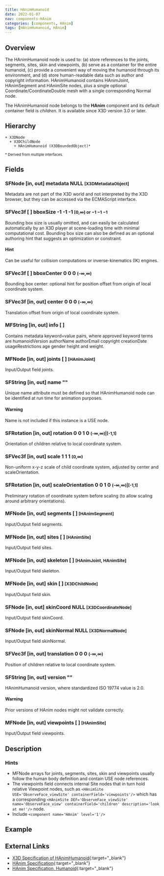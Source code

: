 ```yaml
---
title: HAnimHumanoid
date: 2022-01-07
nav: components-HAnim
categories: [components, HAnim]
tags: [HAnimHumanoid, HAnim]
---
```

<style>
.post h3 {
  word-spacing: 0.2em;
}
</style>

## Overview

The HAnimHumanoid node is used to: (a) store references to the joints, segments, sites, skin and viewpoints, (b) serve as a container for the entire humanoid, (c) provide a convenient way of moving the humanoid through its environment, and (d) store human-readable data such as author and copyright information. HAnimHumanoid contains HAnimJoint, HAnimSegment and HAnimSite nodes, plus a single optional Coordinate/CoordinateDouble mesh with a single corresponding Normal node.

The HAnimHumanoid node belongs to the **HAnim** component and its default container field is *children.* It is available since X3D version 3.0 or later.

## Hierarchy

```
+ X3DNode
  + X3DChildNode
    + HAnimHumanoid (X3DBoundedObject)*
```

<small>\* Derived from multiple interfaces.</small>

## Fields

### SFNode [in, out] **metadata** NULL <small>[X3DMetadataObject]</small>

Metadata are not part of the X3D world and not interpreted by the X3D browser, but they can be accessed via the ECMAScript interface.

### SFVec3f [ ] **bboxSize** -1 -1 -1 <small>[0,∞) or −1 −1 −1</small>

Bounding box size is usually omitted, and can easily be calculated automatically by an X3D player at scene-loading time with minimal computational cost. Bounding box size can also be defined as an optional authoring hint that suggests an optimization or constraint.

#### Hint

Can be useful for collision computations or inverse-kinematics (IK) engines.

### SFVec3f [ ] **bboxCenter** 0 0 0 <small>(-∞,∞)</small>

Bounding box center: optional hint for position offset from origin of local coordinate system.

### SFVec3f [in, out] **center** 0 0 0 <small>(-∞,∞)</small>

Translation offset from origin of local coordinate system.

### MFString [in, out] **info** [ ]

Contains metadata keyword=value pairs, where approved keyword terms are humanoidVersion authorName authorEmail copyright creationDate usageRestrictions age gender height and weight.

### MFNode [in, out] **joints** [ ] <small>[HAnimJoint]</small>

Input/Output field joints.

### SFString [in, out] **name** ""

Unique name attribute must be defined so that HAnimHumanoid node can be identified at run time for animation purposes.

#### Warning

Name is not included if this instance is a USE node.

### SFRotation [in, out] **rotation** 0 0 1 0 <small>(-∞,∞)|[-1,1]</small>

Orientation of children relative to local coordinate system.

### SFVec3f [in, out] **scale** 1 1 1 <small>(0,∞)</small>

Non-uniform x-y-z scale of child coordinate system, adjusted by center and scaleOrientation.

### SFRotation [in, out] **scaleOrientation** 0 0 1 0 <small>(-∞,∞)|[-1,1]</small>

Preliminary rotation of coordinate system before scaling (to allow scaling around arbitrary orientations).

### MFNode [in, out] **segments** [ ] <small>[HAnimSegment]</small>

Input/Output field segments.

### MFNode [in, out] **sites** [ ] <small>[HAnimSite]</small>

Input/Output field sites.

### MFNode [in, out] **skeleton** [ ] <small>[HAnimJoint, HAnimSite]</small>

Input/Output field skeleton.

### MFNode [in, out] **skin** [ ] <small>[X3DChildNode]</small>

Input/Output field skin.

### SFNode [in, out] **skinCoord** NULL <small>[X3DCoordinateNode]</small>

Input/Output field skinCoord.

### SFNode [in, out] **skinNormal** NULL <small>[X3DNormalNode]</small>

Input/Output field skinNormal.

### SFVec3f [in, out] **translation** 0 0 0 <small>(-∞,∞)</small>

Position of children relative to local coordinate system.

### SFString [in, out] **version** ""

HAnimHumanoid version, where standardized ISO 19774 value is 2.0.

#### Warning

Prior versions of HAnim nodes might not validate correctly.

### MFNode [in, out] **viewpoints** [ ] <small>[HAnimSite]</small>

Input/Output field viewpoints.

## Description

### Hints

- MFNode arrays for joints, segments, sites, skin and viewpoints usually follow the human body definition and contain USE node references.
- The viewpoints field connects internal Site nodes that in turn hold relative Viewpoint nodes, such as `<HAnimSite USE='ObserveFace_viewSite' containerField='viewpoints'/>` which has a corresponding `<HAnimSite DEF='ObserveFace_viewSite' name='ObserveFace_view' containerField='children' description='look at me!'/>` node.
- Include `<component name='HAnim' level='1'/>`

## Example

<x3d-canvas src="https://create3000.github.io/media/examples/HAnim/HAnimHumanoid/HAnimHumanoid.x3d"></x3d-canvas>

## External Links

- [X3D Specification of HAnimHumanoid](https://www.web3d.org/documents/specifications/19775-1/V4.0/Part01/components/hanim.html#HAnimHumanoid){:target="_blank"}
- [HAnim Specification](https://www.web3d.org/documents/specifications/19774-1/V2.0/HAnim/HAnimArchitecture.html){:target="_blank"}
- [HAnim Specification, Humanoid](https://www.web3d.org/documents/specifications/19774-1/V2.0/HAnim/ObjectInterfaces.html#Humanoid){:target="_blank"}
